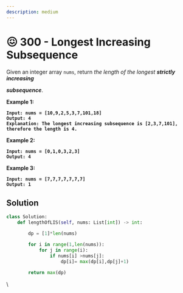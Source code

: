 ```yaml
---
description: medium
---
```


# 😖 300 - Longest Increasing Subsequence

Given an integer array `nums`, return _the length of the longest **strictly increasing**_&#x20;

_**subsequence**_.

&#x20;

**Example 1:**

<pre><code><strong>Input: nums = [10,9,2,5,3,7,101,18]
</strong><strong>Output: 4
</strong><strong>Explanation: The longest increasing subsequence is [2,3,7,101], therefore the length is 4.
</strong></code></pre>

**Example 2:**

<pre><code><strong>Input: nums = [0,1,0,3,2,3]
</strong><strong>Output: 4
</strong></code></pre>

**Example 3:**

<pre><code><strong>Input: nums = [7,7,7,7,7,7,7]
</strong><strong>Output: 1
</strong></code></pre>

## Solution

```python
class Solution:
    def lengthOfLIS(self, nums: List[int]) -> int:

        dp = [1]*len(nums)

        for i in range(1,len(nums)):
            for j in range(i):
                if nums[i] >nums[j]:
                    dp[i]= max(dp[i],dp[j]+1)
                
        return max(dp)

```

\
